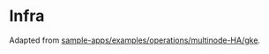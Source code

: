 # Infra

Adapted from [sample-apps/examples/operations/multinode-HA/gke](https://github.com/vespa-engine/sample-apps/tree/e67b3ee752959bb9c7655fb90c9adfe1079ba2bf/examples/operations/multinode-HA/gke/config).
